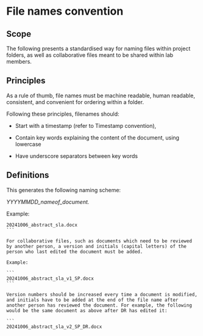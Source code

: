 # File  names convention

## Scope

The following presents a standardised way for naming files within project folders, as well as collaborative files meant to be shared within lab members. 

## Principles

As a rule of thumb, file names must be machine readable, human readable, consistent,  and convenient for ordering within a folder. 

Following these principles, filenames should: 

-   Start with a timestamp (refer to Timestamp convention), 

-   Contain key words explaining the content of the document, using lowercase 

-   Have underscore separators between key words  

## Definitions 

This generates the following naming scheme: 

*YYYYMMDD_nameof_document.<FileExtension>*


Example: 

``` 
20241006_abstract_sla.docx 
``` 

For collaborative files, such as documents which need to be reviewed by another person, a version and initials (capital letters) of the person who last edited the document must be added.  

Example: 

``` 
20241006_abstract_sla_v1_SP.docx 
``` 

Version numbers should be increased every time a document is modified, and initials have to be added at the end of the file name after another person has reviewed the document. For example, the following would be the same document as above after DR has edited it: 

``` 
20241006_abstract_sla_v2_SP_DR.docx 
```
